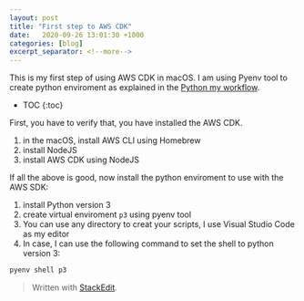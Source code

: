 ```yaml
---
layout: post
title: "First step to AWS CDK"
date:   2020-09-26 13:01:30 +1000
categories: [blog]
excerpt_separator: <!--more-->
---
```


This is my first step of using AWS CDK in macOS.  I am using Pyenv tool to create python enviroment  as explained in the [Python my workflow](https://ojitha.blogspot.com/2020/05/python-my-workflow.html).
 

<!--more-->

* TOC
{:toc}


First, you have to verify that, you have installed the AWS CDK.
1. in the macOS, install AWS CLI using Homebrew
2. install NodeJS
3. install AWS CDK using NodeJS

If all the above is good, now install the python enviroment to use with the AWS SDK:
1. install Python version 3 
2. create virtual enviroment `p3` using pyenv tool 
3. You can use any directory to creat your scripts, I use Visual Studio Code as my editor
4. In case, I can use the following command to set the shell to python version 3:

```bash
pyenv shell p3
```


> Written with [StackEdit](https://stackedit.io/).
<!--stackedit_data:
eyJoaXN0b3J5IjpbLTUxODY0NDExOCwxNTQzMDQ4MTA2LC0xND
E3MzIzNjk0LDEwMzk1MDc0MDMsLTgxOTI0MTE3MCwtNTY5NDY5
ODEwXX0=
-->